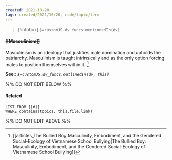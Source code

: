 ```yaml
---
created: 2021-10-20
tags: created/2021/10/20, node/topic/term
---
```

> [!infobox]
`$=customJS.dv_funcs.mentionedIn(dv)`

#### <s class="topic-title">[[Masculinism]]</s>

Masculinism is an ideology that justifies male domination and upholds the patriarchy. Masculinism is taught intrinsically and as the only option forcing males to position themselves within it.  [^1]

**See**::
*`$=customJS.dv_funcs.outlinedIn(dv, this)`*

%% DO NOT EDIT BELOW %%
#### Related 
```dataview
LIST FROM [[#]]
WHERE contains(topics, this.file.link)
```
%% DO NOT EDIT ABOVE %%
[^1]: [[articles_The Bullied Boy Masculinity, Embodiment, and the Gendered Social-Ecology of Vietnamese School Bullying|The Bullied Boy: Masculinity, Embodiment, and the Gendered Social-Ecology of Vietnamese School Bullying]]

